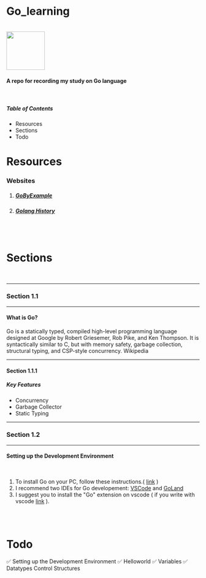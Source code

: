 # Go_learning

<br>

<img src="https://upload.wikimedia.org/wikipedia/commons/thumb/0/05/Go_Logo_Blue.svg/800px-Go_Logo_Blue.svg.png" width=100>

<br>

#### A repo for recording my study on Go language

<br>

##### Table of Contents

* Resources
* Sections
* Todo



# Resources

### Websites

1. ##### [GoByExample](https://gobyexample.com/)
2. ##### [Golang History](https://golang.design/history/)

<br>
<br>

# Sections

<br>

---
### Section 1.1
----
#### What is Go?
Go is a statically typed, compiled high-level programming language designed at Google by Robert Griesemer, Rob Pike, and Ken Thompson. It is syntactically similar to C, but with memory safety, garbage collection, structural typing, and CSP-style concurrency. Wikipedia

---

#### Section 1.1.1
##### Key Features
* Concurrency
* Garbage Collector
* Static Typing

----

### Section 1.2
----
#### Setting up the Development Environment

<br>


1. To install Go on your PC, follow these instructions.( <a href="https://go.dev/doc/install">link</a> )
2. I recommend two IDEs for Go developement: <a href="https://code.visualstudio.com/">VSCode</a> and <a href="https://www.jetbrains.com/go/">GoLand</a>
3. I suggest you to install the "Go" extension on vscode ( if you write with vscode <a href="https://code.visualstudio.com/docs/languages/go">link</a> ).





<br>
<br>

# Todo

:white_check_mark: Setting up the Development Environment
:white_check_mark: Helloworld
:white_check_mark: Variables
:white_check_mark: Datatypes
                   Control Structures


